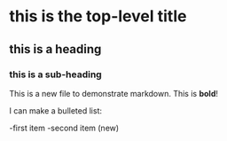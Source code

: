 # this is the top-level title

## this is a heading

### this is a sub-heading

This is a new file to demonstrate markdown. This is **bold**!

I can make a bulleted list:

-first item
-second item (new)


